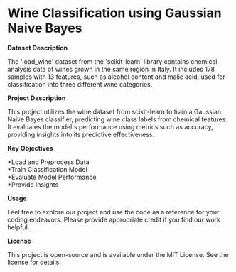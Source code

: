 # Wine Classification using Gaussian Naive Bayes

**Dataset Description**

The 'load_wine' dataset from the 'scikit-learn' library contains chemical analysis data of wines grown in the same region in Italy. It includes 178 samples with 13 features, such as alcohol content and malic acid, used for classification into three different wine categories.
  
**Project Description**  

This project utilizes the wine dataset from scikit-learn to train a Gaussian Naive Bayes classifier, predicting wine class labels from chemical features. It evaluates the model's performance using metrics such as accuracy, providing insights into its predictive effectiveness.

**Key Objectives**  

*Load and Preprocess Data  
*Train Classification Model  
*Evaluate Model Performance  
*Provide Insights
  
**Usage**

Feel free to explore our project and use the code as a reference for your coding endeavors. Please provide appropriate credit if you find our work helpful.  
  
**License**  

This project is open-source and is available under the MIT License. See the license for details.
